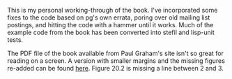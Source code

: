This is my personal working-through of the book. I've incorporated some fixes to the code based on pg's own errata, poring over old mailing list postings, and hitting the code with a hammer until it works. Much of the example code from the book has been converted into stefil and lisp-unit tests.

The PDF file of the book available from Paul Graham's site isn't so great for reading on a screen. A version with smaller margins and the missing figures re-added can be found [here](http://www.lurklurk.org/onlisp/onlisp.html). Figure 20.2 is missing a line between 2 and 3.
